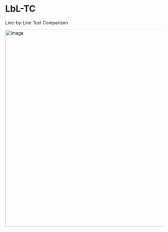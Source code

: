 # LbL-TC
Line-by-Line Text Comparison

<img width="1349" height="628" alt="image" src="https://github.com/user-attachments/assets/4b9dbe49-7a9d-4b39-9fa3-e5d98baa4124" />
